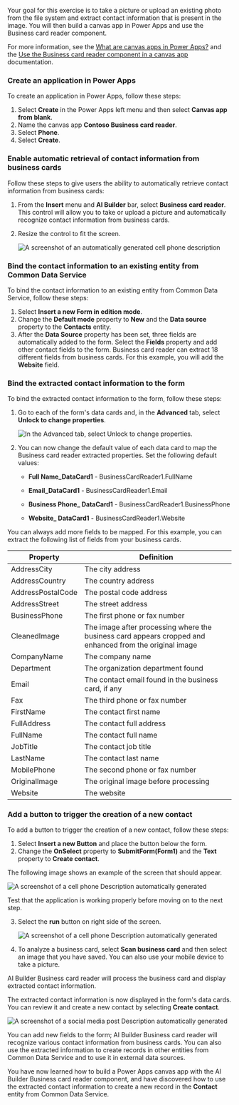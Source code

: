 Your goal for this exercise is to take a picture or upload an existing photo from the file system and extract contact information that is present in the image. You will then build a canvas app in Power Apps and use the Business card reader component. 

For more information, see the [What are canvas apps in Power Apps?](https://docs.microsoft.com/powerapps/maker/canvas-apps/getting-started) and the [Use the Business card reader component in a canvas app](https://docs.microsoft.com/ai-builder/business-card-reader-component-in-powerapps) documentation.

### Create an application in Power Apps
To create an application in Power Apps, follow these steps:

1. Select **Create** in the Power Apps left menu and then select **Canvas app from blank**. 
2. Name the canvas app **Contoso Business card reader**.
3. Select **Phone**. 
4. Select **Create**.

### Enable automatic retrieval of contact information from business cards
Follow these steps to give users the ability to automatically retrieve contact information from business cards:

1. From the **Insert** menu and **AI Builder** bar, select **Business card reader**. This control will allow you to take or upload a picture and automatically recognize contact information from business cards.
2. Resize the control to fit the screen.

    ![A screenshot of an automatically generated cell phone description](../media/image2.png)

### Bind the contact information to an existing entity from Common Data Service
To bind the contact information to an existing entity from Common Data Service, follow these steps:

1. Select **Insert a new Form in edition mode**. 
2. Change the **Default mode** property to **New** and the **Data source** property to the **Contacts** entity. 
3. After the **Data Source** property has been set, three fields are automatically added to the form. Select the **Fields** property and add other contact fields to the form. Business card reader can extract 18 different fields from business cards. For this example, you will add the **Website** field.

### Bind the extracted contact information to the form
To bind the extracted contact information to the form, follow these steps:

1. Go to each of the form's data cards and, in the **Advanced** tab, select **Unlock to change properties**.

    ![In the Advanced tab, select Unlock to change properties.](../media/image3.png)

2. You can now change the default value of each data card to map the Business card reader extracted properties. Set the following default values:

   - **Full Name\_DataCard1** - BusinessCardReader1.FullName

   - **Email\_DataCard1** - BusinessCardReader1.Email

   - **Business Phone\_ DataCard1** - BusinessCardReader1.BusinessPhone

   - **Website\_ DataCard1** - BusinessCardReader1.Website

You can always add more fields to be mapped. For this example, you can extract the following list of fields from your business cards.

| Property          | Definition                                                                                              |
|-------------------|---------------------------------------------------------------------------------------------------------|
| AddressCity       | The city address                                                                                        |
| AddressCountry    | The country address                                                                                     |
| AddressPostalCode | The postal code address                                                                                 |
| AddressStreet     | The street address                                                                                      |
| BusinessPhone     | The first phone or fax number                                                                           |
| CleanedImage      | The image after processing where the business card appears cropped and enhanced from the original image |
| CompanyName       | The company name                                                                                        |
| Department        | The organization department found                                                                       |
| Email             | The contact email found in the business card, if any                                                    |
| Fax               | The third phone or fax number                                                                           |
| FirstName         | The contact first name                                                                                  |
| FullAddress       | The contact full address                                                                                |
| FullName          | The contact full name                                                                                   |
| JobTitle          | The contact job title                                                                                   |
| LastName          | The contact last name                                                                                   |
| MobilePhone       | The second phone or fax number                                                                          |
| OriginalImage     | The original image before processing                                                                    |
| Website           | The website                                                                                             |

### Add a button to trigger the creation of a new contact
To add a button to trigger the creation of a new contact, follow these steps:

1. Select **Insert a new Button** and place the button below the form. 
2. Change the **OnSelect** property to **SubmitForm(Form1)** and the **Text** property to **Create contact**.

The following image shows an example of the screen that should appear.

![A screenshot of a cell phone Description automatically generated](../media/image4.png)

Test that the application is working properly before moving on to the next step.

3. Select the **run** button on right side of the screen.

    ![A screenshot of a cell phone Description automatically generated](../media/image5.png)

4. To analyze a business card, select **Scan business card** and then select an image that you have saved. You can also use your mobile device to take a picture.

AI Builder Business card reader will process the business card and display extracted contact information.

The extracted contact information is now displayed in the form's data cards. You can review it and create a new contact by selecting **Create contact**.

![A screenshot of a social media post Description automatically generated](../media/image6.png)

You can add new fields to the form; AI Builder Business card reader will recognize various contact information from business cards. You can also use the extracted information to create records in other entities from Common Data Service and to use it in external data sources.

You have now learned how to build a Power Apps canvas app with the AI Builder Business card reader component, and have discovered how to use the extracted contact information to create a new record in the **Contact** entity from Common Data Service.
